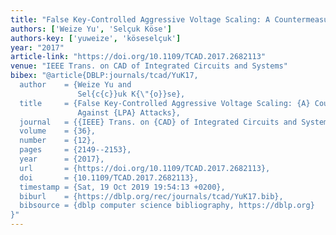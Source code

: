 ```yaml
---
title: "False Key-Controlled Aggressive Voltage Scaling: A Countermeasure Against LPA Attacks................. W. Yu and S. Köse 2149"
authors: ['Weize Yu', 'Selçuk Köse']
authors-key: ['yuweize', 'köseselçuk']
year: "2017"
article-link: "https://doi.org/10.1109/TCAD.2017.2682113"
venue: "IEEE Trans. on CAD of Integrated Circuits and Systems"
bibex: "@article{DBLP:journals/tcad/YuK17,
  author    = {Weize Yu and
               Sel{c{c}}uk K{\"{o}}se},
  title     = {False Key-Controlled Aggressive Voltage Scaling: {A} Countermeasure
               Against {LPA} Attacks},
  journal   = {{IEEE} Trans. on {CAD} of Integrated Circuits and Systems},
  volume    = {36},
  number    = {12},
  pages     = {2149--2153},
  year      = {2017},
  url       = {https://doi.org/10.1109/TCAD.2017.2682113},
  doi       = {10.1109/TCAD.2017.2682113},
  timestamp = {Sat, 19 Oct 2019 19:54:13 +0200},
  biburl    = {https://dblp.org/rec/journals/tcad/YuK17.bib},
  bibsource = {dblp computer science bibliography, https://dblp.org}
}"
---
```

